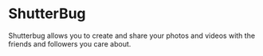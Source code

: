 # ShutterBug
Shutterbug allows you to create and share your photos and videos with the friends and followers you care about.
